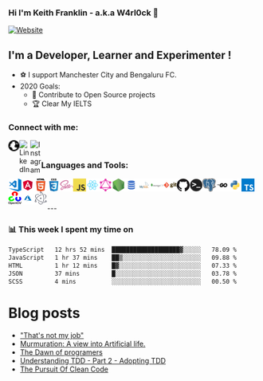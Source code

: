 ### Hi I'm Keith Franklin -  a.k.a W4rl0ck 👋
[![Website](https://img.shields.io/website?label=keithfranklin.xyz&style=for-the-badge&url=https%3A%2F%2Fkeithfranklin.xyz)](https://keithfranklin.xyz)

## I'm a Developer, Learner and Experimenter !
- ⚽️  I support Manchester City and Bengaluru FC.
-  2020 Goals: 
    - 🥅 Contribute to Open Source projects
    - 🏆 Clear My IELTS


### Connect with me:

[<img align="left" alt="keithfraknlin.xyz" width="22px" src="https://raw.githubusercontent.com/iconic/open-iconic/master/svg/globe.svg" />][website]
[<img align="left" alt="LinkedIn" width="22px" src="https://cdn.jsdelivr.net/npm/simple-icons@v3/icons/linkedin.svg" />][linkedin]
[<img align="left" alt="Instagram" width="22px" src="https://cdn.jsdelivr.net/npm/simple-icons@v3/icons/instagram.svg" />][instagram]

<br />

### Languages and Tools:

[<img align="left" alt="Visual Studio Code" width="26px" src="https://raw.githubusercontent.com/github/explore/80688e429a7d4ef2fca1e82350fe8e3517d3494d/topics/visual-studio-code/visual-studio-code.png" />][tag]
[<img align="left" alt="Angular" width="26px" src="https://raw.githubusercontent.com/github/explore/361e2821e2dea67711cde99c9c40ed357061cf27/topics/angular/angular.png" />][tag]
[<img align="left" alt="HTML5" width="26px" src="https://raw.githubusercontent.com/github/explore/80688e429a7d4ef2fca1e82350fe8e3517d3494d/topics/html/html.png" />][tag]
[<img align="left" alt="CSS3" width="26px" src="https://raw.githubusercontent.com/github/explore/80688e429a7d4ef2fca1e82350fe8e3517d3494d/topics/css/css.png" />][tag]
[<img align="left" alt="Sass" width="26px" src="https://raw.githubusercontent.com/github/explore/80688e429a7d4ef2fca1e82350fe8e3517d3494d/topics/sass/sass.png" />][tag]
[<img align="left" alt="JavaScript" width="26px" src="https://raw.githubusercontent.com/github/explore/80688e429a7d4ef2fca1e82350fe8e3517d3494d/topics/javascript/javascript.png" />][tag]
[<img align="left" alt="React" width="26px" src="https://raw.githubusercontent.com/github/explore/80688e429a7d4ef2fca1e82350fe8e3517d3494d/topics/react/react.png" />][tag]
[<img align="left" alt="GraphQL" width="26px" src="https://raw.githubusercontent.com/github/explore/80688e429a7d4ef2fca1e82350fe8e3517d3494d/topics/graphql/graphql.png" />][tag]
[<img align="left" alt="Node.js" width="26px" src="https://raw.githubusercontent.com/github/explore/80688e429a7d4ef2fca1e82350fe8e3517d3494d/topics/nodejs/nodejs.png" />][tag]
[<img align="left" alt="SQL" width="26px" src="https://raw.githubusercontent.com/github/explore/80688e429a7d4ef2fca1e82350fe8e3517d3494d/topics/sql/sql.png" />][tag]
[<img align="left" alt="MySQL" width="26px" src="https://raw.githubusercontent.com/github/explore/80688e429a7d4ef2fca1e82350fe8e3517d3494d/topics/mysql/mysql.png" />][tag]
[<img align="left" alt="MongoDB" width="26px" src="https://raw.githubusercontent.com/github/explore/80688e429a7d4ef2fca1e82350fe8e3517d3494d/topics/mongodb/mongodb.png" />][tag]
[<img align="left" alt="Git" width="26px" src="https://raw.githubusercontent.com/github/explore/80688e429a7d4ef2fca1e82350fe8e3517d3494d/topics/git/git.png" />][tag]
[<img align="left" alt="GitHub" width="26px" src="https://raw.githubusercontent.com/github/explore/78df643247d429f6cc873026c0622819ad797942/topics/github/github.png" />][tag]
[<img align="left" alt="Terminal" width="26px" src="https://raw.githubusercontent.com/github/explore/80688e429a7d4ef2fca1e82350fe8e3517d3494d/topics/terminal/terminal.png" />][tag]
[<img align="left" alt="postgreSQL" width="26px" src="https://raw.githubusercontent.com/github/explore/361e2821e2dea67711cde99c9c40ed357061cf27/topics/postgresql/postgresql.png" />][tag]
[<img align="left" alt="go Lang" width="26px" src="https://raw.githubusercontent.com/github/explore/361e2821e2dea67711cde99c9c40ed357061cf27/topics/go/go.png" />][tag]
[<img align="left" alt="python" width="26px" src="https://raw.githubusercontent.com/github/explore/361e2821e2dea67711cde99c9c40ed357061cf27/topics/python/python.png" />][tag]
[<img align="left" alt="TypeScript" width="26px" src="https://raw.githubusercontent.com/github/explore/361e2821e2dea67711cde99c9c40ed357061cf27/topics/typescript/typescript.png" />][tag]
[<img align="left" alt="OpenCv" width="26px" src="https://raw.githubusercontent.com/github/explore/361e2821e2dea67711cde99c9c40ed357061cf27/topics/opencv/opencv.png" />][tag]
[<img align="left" alt="Azure" width="26px" src="https://raw.githubusercontent.com/github/explore/361e2821e2dea67711cde99c9c40ed357061cf27/topics/azure/azure.png" />][tag]
[<img align="left" alt="Electron" width="26px" src="https://raw.githubusercontent.com/github/explore/361e2821e2dea67711cde99c9c40ed357061cf27/topics/electron/electron.png" />][tag]

<br />
<br />
<br />
---

### 📊  This week I spent my time on 
<!--START_SECTION:waka-->
```text
TypeScript   12 hrs 52 mins  ███████████████████▓░░░░░   78.09 % 
JavaScript   1 hr 37 mins    ██▒░░░░░░░░░░░░░░░░░░░░░░   09.88 % 
HTML         1 hr 12 mins    █▓░░░░░░░░░░░░░░░░░░░░░░░   07.33 % 
JSON         37 mins         █░░░░░░░░░░░░░░░░░░░░░░░░   03.78 % 
SCSS         4 mins          ░░░░░░░░░░░░░░░░░░░░░░░░░   00.50 % 
```
<!--END_SECTION:waka-->

# Blog posts
<!-- BLOG-POST-LIST:START -->
- ["That's not my job"](http://feedproxy.google.com/~r/keithfranklin/INet/~3/OeUWEGt20vo/thats-not-my-job.html)
- [Murmuration: A view into Artificial life.](http://feedproxy.google.com/~r/keithfranklin/INet/~3/K2t6anWZZoE/murmuration-view-into-artificial-life.html)
- [The Dawn of programers](http://feedproxy.google.com/~r/keithfranklin/INet/~3/G8qzcUcEkXs/the-dawn-of-programers.html)
- [Understanding TDD - Part 2 - Adopting TDD](http://feedproxy.google.com/~r/keithfranklin/INet/~3/Xh70vLXQO2A/understanding-tdd-part-2-adopting-tdd.html)
- [The Pursuit Of Clean Code](http://feedproxy.google.com/~r/keithfranklin/INet/~3/MmOtrEUdGeg/the-pursuit-of-clean-code.html)
<!-- BLOG-POST-LIST:END -->

[website]: https://keithfranklin.xyz
[instagram]: https://instagram.com/keith_frank1in
[linkedin]: https://www.linkedin.com/in/keith-frankl1n/
[tag]: https://keithfranklin.xyz
